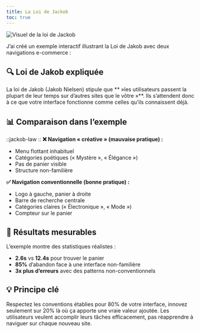 ```yaml
---
title: La Loi de Jackob
toc: true
---
```

![Visuel de la loi de Jackob](/assets/img/ui-ux/lois/loi-jackob.png)

J’ai créé un exemple interactif illustrant la Loi de Jakob avec deux navigations e-commerce :

## 🔍 **Loi de Jakob expliquée**

La loi de Jakob (Jakob Nielsen) stipule que ** »les utilisateurs passent la plupart de leur temps sur d’autres sites que le vôtre »**. Ils s’attendent donc à ce que votre interface fonctionne comme celles qu’ils connaissent déjà.

## 📊 **Comparaison dans l’exemple**
::jackob-law
::
**❌ Navigation « créative » (mauvaise pratique) :**
- Menu flottant inhabituel
- Catégories poétiques (« Mystère », « Élégance ») 
- Pas de panier visible
- Structure non-familière

**✅ Navigation conventionnelle (bonne pratique) :**
- Logo à gauche, panier à droite
- Barre de recherche centrale
- Catégories claires (« Électronique », « Mode »)
- Compteur sur le panier

## 🎯 **Résultats mesurables**

L’exemple montre des statistiques réalistes :
- **2.6s** vs **12.4s** pour trouver le panier
- **85%** d’abandon face à une interface non-familière
- **3x plus d’erreurs** avec des patterns non-conventionnels

## 💡 **Principe clé**

Respectez les conventions établies pour 80% de votre interface, innovez seulement sur 20% là où ça apporte une vraie valeur ajoutée. Les utilisateurs veulent accomplir leurs tâches efficacement, pas réapprendre à naviguer sur chaque nouveau site.
